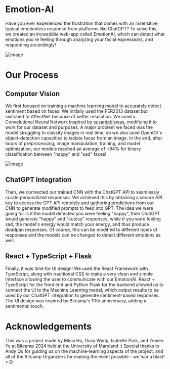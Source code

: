 # Emotion-AI
Have you ever experienced the frustration that comes with an insensitive, typical emotionless response from platforms like ChatGPT? To solve this, we created an *incwedible* web-app called EmotionAI, which can detect what emotions you're feeling through analyzing your facial expressions, and responding accordingly!

![image](https://github.com/Mimsqueeze/Bitcamp-2024/assets/101283845/abe85296-47f8-4124-bd5c-3b6fa03a7492)

# Our Process
## Computer Vision
We first focused on training a machine learning model to accurately detect sentiment based on faces. We initially used the FER2013 dataset but switched to AffectNet because of better resolution. We used a Convolutional Neural Network inspired by [susantabiswas](https://github.com/susantabiswas/realtime-facial-emotion-analyzer/blob/master/training/facial%20Emotions.ipynb), modifying it to work for our dataset and purposes. A major problem we faced was the model struggling to classify images in real time, so we also used OpenCV's object-detection capacities to isolate faces from an image. In the end, after hours of preprocessing, image manipulation, training, and model optimization, our models reached an average of ~94% for binary classification between "happy" and "sad" faces!

![image](https://github.com/Mimsqueeze/Bitcamp-2024/assets/101283845/296e7a21-04c2-4ded-8e8c-63d353d25eb5)

## ChatGPT Integration
Then, we connected our trained CNN with the ChatGPT API to seamlessly curate personalized responses. We achieved this by obtaining a secure API key to access the GPT API remotely and gathering predictions from our CNN to generate modified prompts to feed into GPT. The idea we were going for is if the model detected you were feeling "happy", then ChatGPT would generate "happy" and "cutesy" responses, while if you were feeling sad, the model's energy would match your energy, and thus produce deadpan responses. Of course, this can be modified to different types of responses and the models can be changed to detect different emotions as well.

## React + TypeScript + Flask
Finally, it was time for UI design! We used the React Framework with TypeScript, along with traditional CSS to make a very clean and simple interface allowing the user to communicate with our EmotionAI. React + TypeScript for the front end and Python Flask for the backend allowed us to connect the UI to the Machine Learning model, which output results to be used by our ChatGPT integration to generate sentiment-based responses. The UI design was inspired by Bitcamp's 10th anniversary, adding a sentimental touch. 

# Acknowledgements
This was a project made by Minsi Hu, Davy Wang, Isabelle Park, and Zewen Ye at Bitcamp 2024 held at the University of Maryland :) Special thanks to Andy Qu for guiding us on the machine-learning aspects of the project, and all of the Bitcamp Organizers for making the event possible - we had a blast! >:D

